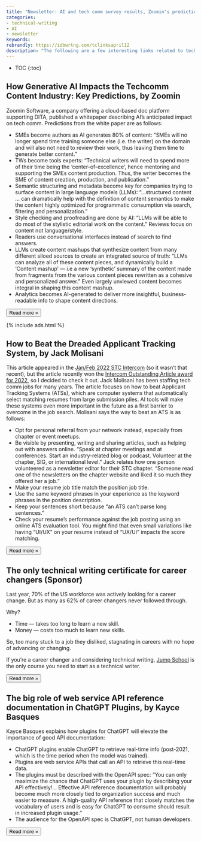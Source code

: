 ```yaml
---
title: "Newsletter: AI and tech comm survey results, Zoomin's predictions, Beating an ATS, ChatGPT plugin docs"
categories:
- technical-writing
- AI
- newsletter
keywords:
rebrandly: https://idbwrtng.com/tclinksapril12
description: "The following are a few interesting links related to tech comm I've been reading this week."
---
```


* TOC
{:toc}

## How Generative AI Impacts the Techcomm Content Industry: Key Predictions, by Zoomin

Zoomin Software, a company offering a cloud-based doc platform supporting DITA, published a whitepaper describing AI’s anticipated impact on tech comm. Predictions from the white paper are as follows:

* SMEs become authors as AI generates 80% of content: “SMEs will no longer spend time training someone else (i.e. the writer) on the domain and will also not need to review their work, thus leaving them time to generate better content.”
* TWs become tools experts: “Technical writers will need to spend more of their time being the ‘center-of-excellence’, hence mentoring and supporting the SMEs content production. Thus, the writer becomes the SME of content creation, production, and publication.”
* Semantic structuring and metadata become key for companies trying to surface content in large language models (LLMs): “...structured content … can dramatically help with the definition of content semantics to make the content highly optimized for programmatic consumption via search, filtering and personalization.”
* Style checking and proofreading are done by AI: “LLMs will be able to do most of the stylistic editorial work on the content.” Reviews focus on content not language/style.
* Readers use conversational interfaces instead of search to find answers.
* LLMs create content mashups that synthesize content from many different siloed sources to create an integrated source of truth: “LLMs can analyze all of these content pieces, and dynamically build a ‘Content mashup’ &mdash; i.e a new ‘synthetic’ summary of the content made from fragments from the various content pieces rewritten as a cohesive and personalized answer.” Even largely unviewed content becomes integral in shaping this content mashup.
* Analytics becomes AI-generated to deliver more insightful, business-readable info to shape content directions.

<a href="https://storage.pardot.com/1018802/1680517858gTb683bk/Zoomin_GPT_Key_Predictions_White_paper__1_.pdf"><button type="button" class="btn btn-info">Read more &raquo;</button></a>

{% include ads.html %}

## How to Beat the Dreaded Applicant Tracking System, by Jack Molisani

This article appeared in the [Jan/Feb 2022 STC Intercom](https://www.stc.org/intercom/download/2022/) (so it wasn’t that recent), but the article recently won the [Intercom Outstanding Article award for 2022](https://www.stc.org/notebook/2023/03/24/congratulations-to-the-intercom-award-winners/), so I decided to check it out. Jack Molisani has been staffing tech comm jobs for many years. The article focuses on how to beat Applicant Tracking Systems (ATSs), which are computer systems that automatically select matching resumes from large submission piles. AI tools will make these systems even more important in the future as a first barrier to overcome in the job search. Molisani says the way to beat an ATS is as follows:

* Opt for personal referral from your network instead, especially from chapter or event meetups.
* Be visible by presenting, writing and sharing articles, such as helping out with answers online. “Speak at chapter meetings and at conferences. Start an industry-related blog or podcast. Volunteer at the chapter, SIG, or international level.” Jack relates how one person volunteered as a newsletter editor for their STC chapter. “Someone read one of the newsletters on the chapter website and liked it so much they offered her a job.” 
* Make your resume job title match the position job title.
* Use the same keyword phrases in your experience as the keyword phrases in the position description.
* Keep your sentences short because “an ATS can’t parse long sentences.”
* Check your resume’s performance against the job posting using an online ATS evaluation tool. You might find that even small variations like having “UI/UX” on your resume instead of “UX/UI” impacts the score matching. 

<a href="https://mydigitalpublication.com/publication/?m=65440&i=735692&p=34&ver=html5"><button type="button" class="btn btn-info">Read more &raquo;</button></a>

## The only technical writing certificate for career changers (Sponsor)

Last year, 70% of the US workforce was actively looking for a career change. But as many as 62% of career changers never followed through.

Why?

* Time &mdash; takes too long to learn a new skill.
* Money &mdash; costs too much to learn new skills.

So, too many stuck to a job they disliked, stagnating in careers with no hope of advancing or changing.

If you’re a career changer and considering technical writing, [Jump School](https://idbwrtng.com/becometechnicalwriter2) is the only course you need to start as a technical writer.

<a href="https://idbwrtng.com/becometechnicalwriter2"><button type="button" class="btn btn-info">Read more &raquo;</button></a>

## The big role of web service API reference documentation in ChatGPT Plugins, by Kayce Basques

Kayce Basques explains how plugins for ChatGPT will elevate the importance of good API documentation:

* ChatGPT plugins enable ChatGPT to retrieve real-time info (post-2021, which is the time period when the model was trained).
* Plugins are web service APIs that call an API to retrieve this real-time data.
* The plugins must be described with the OpenAPI spec: “You can only maximize the chance that ChatGPT uses your plugin by describing your API effectively!... Effective API reference documentation will probably become much more closely tied to organization success and much easier to measure. A high-quality API reference that closely matches the vocabulary of users and is easy for ChatGPT to consume should result in increased plugin usage.”
* The audience for the OpenAPI spec is ChatGPT, not human developers.

<a href="https://technicalwriting.tools/posts/chatgpt-plugins/"><button type="button" class="btn btn-info">Read more &raquo;</button></a>
